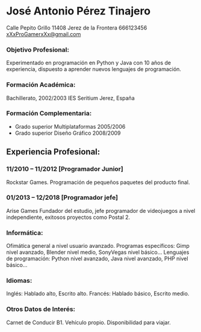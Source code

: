 ﻿# **José Antonio Pérez Tinajero**

Calle Pepito Grillo 11408 Jerez de la Frontera
666123456
xXxProGamerxXx@gmail.com

### **Objetivo Profesional:**

Experimentado en programación en Python y Java con 10 años de experiencia, dispuesto a aprender nuevos lenguajes de programación.

### **Formación Académica:**

Bachillerato, 2002/2003
IES Seritium
Jerez, España

### **Formación Complementaria:**

-   Grado superior Multiplataformas 2005/2006
-   Grado superior  Diseño Gráfico 2008/2009
  
## **Experiencia Profesional**:

### **11/2010 – 11/2012 [Programador Junior]**

Rockstar Games.
Programación de pequeños paquetes del producto final. 

### **01/2013 – 12/2018 [Programador jefe]**

Arise Games
Fundador del estudio, jefe programador de videojuegos a nivel independiente, exitosos proyectos como Postal 2.

### **Informática:**

Ofimática general a nivel usuario avanzado.
Programas específicos: Gimp nivel avanzado, Blender nivel medio, SonyVegas nivel básico...
Lenguajes de programación: Python nivel avanzado, Java nivel avanzado, PHP nivel básico...

### **Idiomas:**

Inglés: Hablado alto, Escrito alto.
Francés: Hablado básico, Escrito medio.

### **Otros Datos de Interés:**

Carnet de Conducir B1. Vehículo propio. Disponibilidad para viajar.
